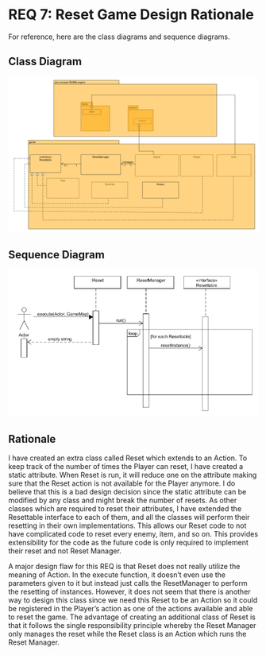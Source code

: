 # REQ 7: Reset Game Design Rationale

For reference, here are the class diagrams and sequence diagrams.

## Class Diagram

![req7 class diagram](./REQ7_class.png "REQ7 Class Diagram")

## Sequence Diagram

![req7 sequence diagram](./REQ7_sequence.png "REQ7 Sequence Diagram")

## Rationale

I have created an extra class called Reset which extends to an Action. To keep track of the number of
times the Player can reset, I have created a static attribute. When Reset is run, it will reduce one on
the attribute making sure that the Reset action is not available for the Player anymore. I do believe
that this is a bad design decision since the static attribute can be modified by any class and might break
the number of resets. As other classes which are required to reset their attributes, I have extended the 
Resettable interface to each of them, and all the classes will perform their resetting in their own implementations. This
allows our Reset code to not have complicated code to reset every enemy, item, and so on. This provides
extensibility for the code as the future code is only required to implement their reset and not Reset Manager.


A major design flaw for this REQ is that Reset does not really utilize the meaning of Action. In the
execute function, it doesn’t even use the parameters given to it but instead just calls the
ResetManager to perform the resetting of instances. However, it does not seem that there is
another way to design this class since we need this Reset to be an Action so it could be registered in
the Player’s action as one of the actions available and able to reset the game. The advantage of creating
an additional class of Reset is that it follows the single responsibility principle whereby the Reset
Manager only manages the reset while the Reset class is an Action which runs the Reset Manager.